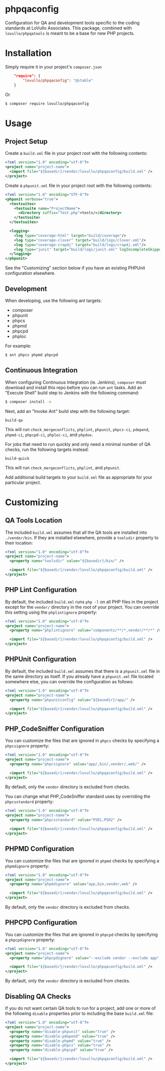 phpqaconfig
==========

Configuration for QA and development tools specific to the coding standards at
LoVullo Associates. This package, combined with `lovullo/phpqatools` is meant
to be a base for new PHP projects.

Installation
==========

Simply require it in your project's `composer.json`

```json
    "require": {
        "lovullo/phpqaconfig": "@stable"
    }
```

Or

```sh
$ composer require lovullo/phpqaconfig
```

Usage
==========

Project Setup
----------

Create a `build.xml` file in your project root with the following contents:

```xml
<?xml version="1.0" encoding="utf-8"?>
<project name="project-name">
  <import file="${basedir}/vendor/lovullo/phpqaconfig/build.xml" />
</project>
```

Create a `phpunit.xml` file in your project root with the following contents:

```xml
<?xml version="1.0" encoding="UTF-8"?>
<phpunit verbose="true">
  <testsuites>
    <testsuite name="ProjectName">
      <directory suffix="Test.php">tests/</directory>
    </testsuite>
  </testsuites>

  <logging>
    <log type="coverage-html" target="build/coverage"/>
    <log type="coverage-clover" target="build/logs/clover.xml"/>
    <log type="coverage-crap4j" target="build/logs/crap4j.xml"/>
    <log type="junit" target="build/logs/junit.xml" logIncompleteSkipped="false"/>
  </logging>
</phpunit>
```

See the "Customizing" section below if you have an existing PHPUnit
configuration elsewhere.

Development
----------

When developing, use the following ant targets:

* composer
* phpunit
* phpcs
* phpmd
* phpcpd
* phploc

For example:

```sh
$ ant phpcs phpmd phpcpd
```

Continuous Integration
-----------

When configuring Continuous Integration (ie. Jenkins), `composer` must download
and install this repo before you can run `ant` tasks. Add an "Execute Shell"
build step to Jenkins with the following command:

```sh
$ composer install -o
```

Next, add an "Invoke Ant" build step with the following target:

```
build-qa
```

This will run `check_mergeconflicts`, `phplint`, `phpunit`, `phpcs-ci`,
`pdepend`, `phpmd-ci`, `phpcpd-ci`, `phploc-ci`, and `phpdox`.

For jobs that need to run quickly and only need a minimal number of QA checks,
run the following targets instead:

```
build-quick
```

This will run `check_mergeconflicts`, `phplint`, and `phpunit`.

Add additional build targets to your `build.xml` file as appropriate for your
particular project.

Customizing
==========

QA Tools Location
----------

The included `build.xml` assumes that all the QA tools are installed into
`./vendor/bin`. If they are installed elsewhere, provide a `toolsdir` property
to their location:

```xml
<?xml version="1.0" encoding="utf-8"?>
<project name="project-name">
  <property name="toolsdir" value="${basedir}/bin/" />

  <import file="${basedir}/vendor/lovullo/phpqaconfig/build.xml" />
</project>
```

PHP Lint Configuration
---------

By default, the included `build.xml` runs `php -l` on all PHP files in the project
except for the `vendor/` directory in the root of your project. You can override
this setting using the `phplintignore` property:

```xml
<?xml version="1.0" encoding="utf-8"?>
<project name="project-name">
  <property name="phplintignore" value="components/**/*,vendor/**/*" />

  <import file="${basedir}/vendor/lovullo/phpqaconfig/build.xml" />
</project>
```

PHPUnit Configuration
----------

By default, the included `build.xml` assumes that there is a `phpunit.xml` file
in the same directory as itself. If you already have a `phpunit.xml` file
located somewhere else, you can override the configuration as follows:

```xml
<?xml version="1.0" encoding="utf-8"?>
<project name="project-name">
  <property name="phpunitconfig" value="${basedir}/app/" />

  <import file="${basedir}/vendor/lovullo/phpqaconfig/build.xml" />
</project>
```

PHP_CodeSniffer Configuration
----------

You can customize the files that are ignored in `phpcs` checks by specifying
a `phpcsignore` property:

```xml
<?xml version="1.0" encoding="utf-8"?>
<project name="project-name">
  <property name="phpcsignore" value="app/,bin/,vendor/,web/" />

  <import file="${basedir}/vendor/lovullo/phpqaconfig/build.xml" />
</project>
```

By default, only the `vendor` directory is excluded from checks.

You can change what PHP_CodeSniffer standard uses by overriding the
`phpcsstandard` property:

```xml
<?xml version="1.0" encoding="utf-8"?>
<project name="project-name">
  <property name="phpcsstandard" value="PSR1,PSR2" />

  <import file="${basedir}/vendor/lovullo/phpqaconfig/build.xml" />
</project>
```

PHPMD Configuration
----------

You can customize the files that are ignored in `phpmd` checks by specifying
a `phpmdignore` property:

```xml
<?xml version="1.0" encoding="utf-8"?>
<project name="project-name">
  <property name="phpmdignore" value="app,bin,vendor,web" />

  <import file="${basedir}/vendor/lovullo/phpqaconfig/build.xml" />
</project>
```

By default, only the `vendor` directory is excluded from checks.

PHPCPD Configuration
----------

You can customize the files that are ignored in `phpcpd` checks by specifying
a `phpcpdignore` property:

```xml
<?xml version="1.0" encoding="utf-8"?>
<project name="project-name">
  <property name="phpcpdignore" value="--exclude vendor --exclude app" />

  <import file="${basedir}/vendor/lovullo/phpqaconfig/build.xml" />
</project>
```

By default, only the `vendor` directory is excluded from checks.

Disabling QA Checks
----------

If you do not want certain QA tools to run for a project, add one or more of
the following `disable` properties prior to including the base `build.xml` file:

```xml
<?xml version="1.0" encoding="utf-8"?>
<project name="project-name">
  <property name="disable-phpunit" value="true" />
  <property name="disable-pdepend" value="true" />
  <property name="disable-phpmd" value="true" />
  <property name="disable-phpcs" value="true" />
  <property name="disable-phpcpd" value="true" />

  <import file="${basedir}/vendor/lovullo/phpqaconfig/build.xml" />
</project>
```
